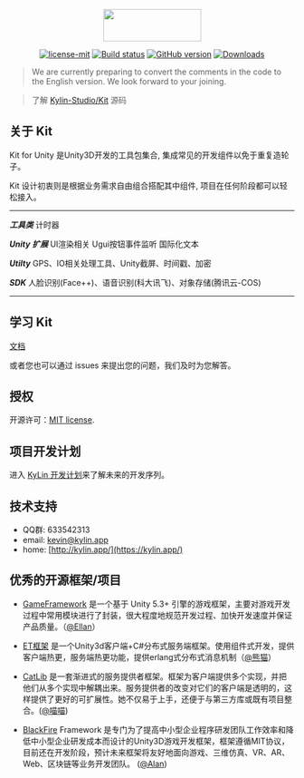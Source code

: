 <p align="center"><img width="173" height="57" src="https://kylin.app/imgs/logo.png"></p>

<p align="center">
<a href="https://github.com/Kylin-Studio/Kit/blob/master/LICENSE">
  <img src="https://img.shields.io/badge/license-MIT-blue.svg" title="license-mit" /></a>
<a href="https://ci.appveyor.com/project/gjmvvv/kit">
  <img src="https://ci.appveyor.com/api/projects/status/tk3o571mwbw2rykj?svg=true" title="Build status"/></a>
<a href="https://github.com/Kylin-Studio/Kit/">
  <img src="https://img.shields.io/badge/version-v0.1.0-green.svg" title="GitHub version" ></a>
<a href="https://github.com/Kylin-Studio/Kit/releases">
  <img src="https://img.shields.io/badge/Download-1k-green.svg" title="Downloads" /></a>
</p>

> We are currently preparing to convert the comments in the code to the English version. We look forward to your joining.

> 了解 [Kylin-Studio/Kit](https://github.com/Kylin-Studio/Kit) 源码


## 关于 Kit

Kit for Unity 是Unity3D开发的工具包集合, 集成常见的开发组件以免于重复造轮子。

Kit 设计初衷则是根据业务需求自由组合搭配其中组件, 项目在任何阶段都可以轻松接入。

---

***工具类*** 计时器

***Unity 扩展*** UI渲染相关 Ugui按钮事件监听 国际化文本

***Utilty*** GPS、IO相关处理工具、Unity截屏、时间戳、加密

***SDK*** 人脸识别(Face++)、语音识别(科大讯飞)、对象存储(腾讯云-COS)

---


## 学习 Kit

[文档](https://manual.kylin.app/) 

或者您也可以通过 issues 来提出您的问题，我们及时为您解答。


## 授权

开源许可：[MIT license](http://opensource.org/licenses/MIT).


## 项目开发计划

进入 [KyLin 开发计划](https://www.teambition.com/project/5c641818c156ca00170bcc98/tasks/scrum/5c6418a49502f00017416bd7)来了解未来的开发序列。


## 技术支持

* QQ群: 633542313
* email: kevin@kylin.app
* home: [http://kylin.app/](https://kylin.app/)


## 优秀的开源框架/项目
- [GameFramework](http://gameframework.cn/) 是一个基于 Unity 5.3+ 引擎的游戏框架，主要对游戏开发过程中常用模块进行了封装，很大程度地规范开发过程、加快开发速度并保证产品质量。（[@Ellan](https://github.com/EllanJiang)）

- [ET框架](https://github.com/egametang/ET) 是一个Unity3d客户端+C#分布式服务端框架。使用组件式开发，提供客户端热更，服务端热更功能，提供erlang式分布式消息机制（[@熊猫](https://github.com/egametang)）

- [CatLib](https://catlib.io) 是一套渐进式的服务提供者框架。框架为客户端提供多个实现，并把他们从多个实现中解耦出来。服务提供者的改变对它们的客户端是透明的，这样提供了更好的可扩展性。她不仅易于上手，还便于与第三方库或既有项目整合。([@喵喵](https://github.com/yb199478)) 

- [BlackFire](https://github.com/BlackFire-Studio/BlackFire) Framework 是专门为了提高中小型企业程序研发团队工作效率和降低中小型企业研发成本而设计的Unity3D游戏开发框架，框架遵循MIT协议，目前还在开发阶段，预计未来框架将友好地面向游戏、三维仿真、VR、AR、Web、区块链等业务开发团队。 ([@Alan](https://github.com/0x69h)) 
